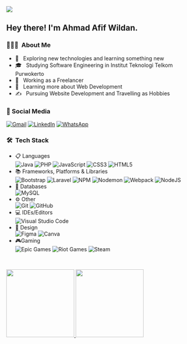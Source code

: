 <img src= "https://github.com/Ahmadafif007/Dokumentasi/blob/main/SAVE_20230107_074415.jpg">
<h2> Hey there! I'm Ahmad Afif Wildan.</h2>

<h3> 👨🏻‍💻 &nbsp;About Me </h3>

- 🤔 &nbsp; Exploring new technologies and learning something new
- 🎓 &nbsp; Studying Software Engineering in Institut Teknologi Telkom Purwokerto
- 💼 &nbsp; Working as a Freelancer
- 🌱 &nbsp; Learning more about Web Development
- ✍️ &nbsp; Pursuing Website Development and Travelling as Hobbies

<h3>💬 Social Media &nbsp;</h3>

  <a href="https://mail.google.com/mail/u/0/?view=cm&tf=1&fs=1&to=ahmadafif69516@gmail.com">![Gmail](https://img.shields.io/badge/Gmail-D14836?style=for-the-badge&logo=gmail&logoColor=white)</a>
  <a href="https://www.linkedin.com/in/ahmad-afif-wildan-118028186/">![LinkedIn](https://img.shields.io/badge/linkedin-%230077B5.svg?style=for-the-badge&logo=linkedin&logoColor=white)</a>
  <a href="https://wa.me/6289531439545">![WhatsApp](https://img.shields.io/badge/WhatsApp-25D366?style=for-the-badge&logo=whatsapp&logoColor=white)</a>
  
<h3> 🛠 &nbsp;Tech Stack</h3>

- 📋 Languages &nbsp;
  <br>
  ![Java](https://img.shields.io/badge/java-%23ED8B00.svg?style=for-the-badge&logo=java&logoColor=white)
  ![PHP](https://img.shields.io/badge/php-%23777BB4.svg?style=for-the-badge&logo=php&logoColor=white)
  ![JavaScript](https://img.shields.io/badge/javascript-%23323330.svg?style=for-the-badge&logo=javascript&logoColor=%23F7DF1E)
  ![CSS3](https://img.shields.io/badge/css3-%231572B6.svg?style=for-the-badge&logo=css3&logoColor=white)
  ![HTML5](https://img.shields.io/badge/html5-%23E34F26.svg?style=for-the-badge&logo=html5&logoColor=white)
- 📚 Frameworks, Platforms & Libraries &nbsp;
  <br>
  ![Bootstrap](https://img.shields.io/badge/bootstrap-%238511FA.svg?style=for-the-badge&logo=bootstrap&logoColor=white)
  ![Laravel](https://img.shields.io/badge/laravel-%23FF2D20.svg?style=for-the-badge&logo=laravel&logoColor=white)
  ![NPM](https://img.shields.io/badge/NPM-%23CB3837.svg?style=for-the-badge&logo=npm&logoColor=white)
  ![Nodemon](https://img.shields.io/badge/NODEMON-%23323330.svg?style=for-the-badge&logo=nodemon&logoColor=%BBDEAD)
  ![Webpack](https://img.shields.io/badge/webpack-%238DD6F9.svg?style=for-the-badge&logo=webpack&logoColor=black)
  ![NodeJS](https://img.shields.io/badge/node.js-6DA55F?style=for-the-badge&logo=node.js&logoColor=white)
- 💾 Databases &nbsp;
  <br>
  ![MySQL](https://img.shields.io/badge/mysql-%2300f.svg?style=for-the-badge&logo=mysql&logoColor=white)
- ⚙️ Other &nbsp;
  <br>
  ![Git](https://img.shields.io/badge/git-%23F05033.svg?style=for-the-badge&logo=git&logoColor=white)
  ![GitHub](https://img.shields.io/badge/github-%23121011.svg?style=for-the-badge&logo=github&logoColor=white)
- 💻 IDEs/Editors &nbsp;
  <br>
  ![Visual Studio Code](https://img.shields.io/badge/Visual%20Studio%20Code-0078d7.svg?style=for-the-badge&logo=visual-studio-code&logoColor=white)
- 🎨 Design &nbsp;
  <br>
  ![Figma](https://img.shields.io/badge/figma-%23F24E1E.svg?style=for-the-badge&logo=figma&logoColor=white)
  ![Canva](https://img.shields.io/badge/Canva-%2300C4CC.svg?style=for-the-badge&logo=Canva&logoColor=white)
- 🎮Gaming &nbsp;
  <br>
  ![Epic Games](https://img.shields.io/badge/epicgames-%23313131.svg?style=for-the-badge&logo=epicgames&logoColor=white)
  ![Riot Games](https://img.shields.io/badge/riotgames-D32936.svg?style=for-the-badge&logo=riotgames&logoColor=white)
  ![Steam](https://img.shields.io/badge/steam-%23000000.svg?style=for-the-badge&logo=steam&logoColor=white)
  
<br/>

<p align="left">
  <a href="https://github.com/Ahmadafif007">
     <img height="180em" src="https://github-readme-stats-eight-theta.vercel.app/api?username=Ahmadafif007&show_icons=true&theme=algolia&include_all_commits=true&count_private=true"/>
      <img height="180em" src="https://github-readme-stats-eight-theta.vercel.app/api/top-langs/?username=Ahmadafif007&layout=compact&langs_count=8&theme=algolia"/>
  </a>
</p>

